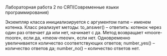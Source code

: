 Лабораторная работа 2 по СЯП(Современные языки программирования)

Экземпляр класса инициализируется с аргументом name – именем котенка. Класс реализует методы: to_answer() – ответить: котенок через один раз 
отвечает да или нет, начинает с да. Метод возвращает «moore-moore», если да, «meow-meow», если нет. Одновременно увеличивается количество 
соответствующих ответов; number_yes() – количество ответов да; number_no() – количество ответов нет.
